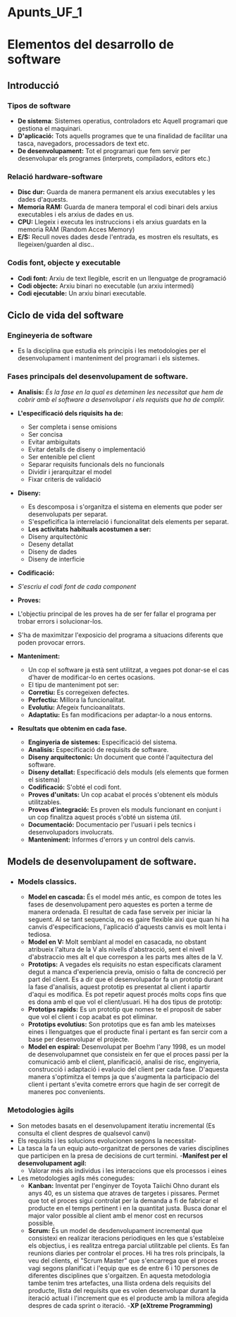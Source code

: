 # Apunts_UF_1
# Elementos del desarrollo de software
## Introducció
### Tipos de software
- **De sistema**: Sistemes operatius, controladors etc Aquell programari que gestiona el maquinari. 
- **D'aplicació:** Tots aquells programes que te una finalidad de facilitar una tasca, navegadors, processadors de text etc.
- **De desenvolupament:** Tot el programari que fem servir per desenvolupar els programes (interprets, compiladors, editors etc.)
### Relació hardware-software
- **Disc dur:** Guarda de manera permanent els arxius executables y les dades d'aquests. 
- **Memoria RAM:** Guarda de manera temporal el codi binari dels arxius executables i els arxius de dades en us. 
- **CPU:** Llegeix i executa les instruccions i els arxius guardats en la memoria RAM (Random Acces Memory)
- **E/S:** Recull noves dades desde l'entrada, es mostren els resultats, es llegeixen/guarden al disc..
### Codis font, objecte y executable
- **Codi font:** Arxiu de text llegible, escrit en un llenguatge de programació 
- **Codi objecte:** Arxiu binari no executable (un arxiu intermedi)
- **Codi ejecutable:** Un arxiu binari executable.

## Ciclo de vida del software
### Engineyeria de software
- Es la disciplina que estudia els principis i les metodologies per el desenvolupament i manteniment del programari i els sistemes.
### Fases principals del desenvolupament de software.
- **Analisis:**
 *És la fase en la qual es deteminen les necessitat que hem de cobrir amb el software a desenvolupar i els requists que ha de complir.*
- **L'especificació dels riquisits ha de:** 
  - Ser completa i sense omisions
  - Ser concisa
  - Evitar ambiguitats
  - Evitar  detalls de diseny o implementació
  - Ser entenible pel client
  - Separar requisits funcionals dels no funcionals
  - Dividir i jerarquitzar el model
  - Fixar criteris de validació
 

- **Diseny:**
  
  - Es descomposa i s'organitza el sistema en elements que poder ser desenvolupats per separat.
  - S'espeficifica la interrelació i funcionalitat dels elements per separat. 
  - **Les activitats habituals acostumen a ser:** 
   - Diseny arquitectònic
   - Deseny detallat
   - Diseny de dades
   - Diseny de interficie

- **Codificació:**
 - *S'escriu el codi font de cada component*
- **Proves:**
 - L'objectiu principal de les proves ha de ser fer fallar el programa per trobar errors i solucionar-los.
 - S'ha de maximitzar l'exposicio del programa a situacions diferents que poden provocar errors. 
- **Manteniment:**
  - Un cop el software ja està sent utilitzat, a vegaes pot donar-se el cas d'haver de modificar-lo en certes ocasions.
  - El tipu de manteniment pot ser:
  - **Corretiu:** Es corregeixen defectes.
  - **Perfectiu:** Millora la funcionalitat.
  - **Evolutiu:** Afegeix funcioanalitats.
  - **Adaptatiu:** Es fan modificacions per adaptar-lo a nous entorns.
- **Resultats que obtenim en cada fase.**
  - **Enginyeria de sistemes:** Especificació del sistema.
  - **Analisis:** Especificació de requisits de software.
  - **Diseny arquitectonic:** Un document que conté l'aquitectura del software.
  - **Diseny detallat:** Especificació dels moduls (els elements que formen el sistema)
  - **Codificació:** S'obté el codi font. 
  - **Proves d'unitats:** Un  cop acabat el procés s'obtenent els mòduls utilitzables. 
  - **Proves d'integració:** Es proven els moduls funcionant en conjunt i un cop finalitza aquest procés s'obté un sistema útil.
  - **Documentació:** Documentacio per l'usuari i pels tecnics i desenvolupadors involucrats.
  - **Manteniment:** Informes d'errors y un control dels canvis. 
## Models de desenvolupament de software.
- ### Models classics.
  - **Model en cascada:** És el model més antic, es compon de totes les fases de desenvolupament pero aquestes es porten a terme de manera ordenada. El resultat de cada fase serveix per iniciar la seguent. Al se tant sequencia, no es gaire flexible aixi que quan hi ha canvis d'especificacions, l'aplicació d'aquests canvis es molt lenta i tediosa. 
  - **Model en V:** Molt semblant al model en casacada, no obstant atribueix l'altura de la V als nivells d'abstracció, sent el nivell d'abstraccio mes alt el que correspon a les parts mes altes de la V. 
  - **Prototips:** A vegades els requisits no estan especificats clarament degut a manca d'experiencia previa, omisio o falta de concreció per part del client. Es a dir que el desenvolupador fa un prototip durant la fase d'analisis, aquest prototip es presentat al client i apartir d'aqui es modifica. Es pot repetir aquest procés molts cops fins que es dona amb el que vol el client/usuari. Hi ha dos tipus de prototip:
   - **Prototips rapids:** Es un prototip que nomes te el proposit de saber que vol el client i cop acabat es pot eliminar.
   - **Prototips evolutius:** Son prototips que es fan amb les mateixses eines i llenguatges que el producte final i pertant es fan sercir com a base per desenvolupar el projecte. 
   - **Model en espiral:** Desenvolupat per Boehm l'any 1998, es un model de desenvolupamnet que consisteix en fer que el proces passi per la comunicació amb el client, planificació, analisi de risc, enginyeria, construcció i adaptació i evalucio del client per cada fase. D'aquesta manera s'optimitza el temps ja que s'augmenta la participacio del client i pertant s'evita cometre errors que hagin de ser corregit de maneres poc convenients. 
### Metodologies àgils
  - Son metodes basats en el desenvolupament iteratiu incremental (Es consulta el client despres de qualsevol canvi)
  - Els requisits i les solucions evolucionen segons la necessitat-
  - La tasca la fa un equip auto-organitzat de persones de varies disciplines que participen en la presa de decisions de curt termini.
  -**Manifest per el desenvolupament agil:**
    - Valorar més als individus i les interaccions que els processos i eines
  - Les metodologies agils més conegudes:
    - **Kanban:** Inventat per l'enginyer de Toyota Taiichi Ohno durant els anys 40, es un sistema que atraves de targetes i pissares. Permet que tot el proces sigui controlat per la demanda a fi de fabricar el producte en el temps pertinent i en la quantitat justa. Busca donar el major valor possible al client amb el menor cost en recursos possible. 
    - **Scrum:** És un model de desdenvolupament incremental que consistexi en realizar iteracions periodiques en les que s'estableixe els objectius, i es realitza entrega parcial utilitzable pel clients. Es fan reunions diaries per controlar el proces. Hi ha tres rols principals, la veu del clients, el "Scrum Master" que s'encarrega que el proces vagi segons planificat i l'equip que es de entre 6 i 10 persones de diferentes disciplines que s'orgaitzen. En aquesta metodologia tambe tenim tres artefactes, una llista ordena dels requisits del producte, llista del requisits que es volen desenvolupar durant la iteració actual i l'increment que es el producte amb la millora afegida despres de cada sprint o iteració.
    -**XP (eXtreme Programming)**
    

  
   
  

  





























